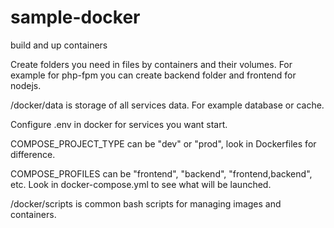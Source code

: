 # sample-docker

build and up containers

Create folders you need in files by containers and their volumes.
For example for php-fpm you can create backend folder and frontend for nodejs.

/docker/data is storage of all services data. For example database or cache.

Configure .env in docker for services you want start.

COMPOSE_PROJECT_TYPE can be "dev" or "prod", look in Dockerfiles for difference.

COMPOSE_PROFILES can be "frontend", "backend", "frontend,backend", etc. Look in docker-compose.yml to see what will be launched.

/docker/scripts is common bash scripts for managing images and containers.